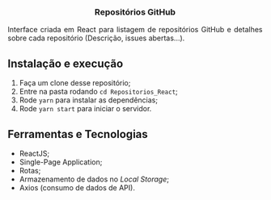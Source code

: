<h3 align="center">
  Repositórios GitHub
</h3>

<p align="justify">Interface criada em React para listagem de repositórios GitHub e detalhes sobre cada repositório 
(Descrição, issues abertas...).</p>

## Instalação e execução

1. Faça um clone desse repositório;
2. Entre na pasta rodando `cd Repositorios_React`;
3. Rode `yarn` para instalar as dependências;
4. Rode `yarn start` para iniciar o servidor.

## Ferramentas e Tecnologias

- ReactJS;
- Single-Page Application;
- Rotas;
- Armazenamento de dados no <i>Local Storage</i>;
- Axios (consumo de dados de API).
